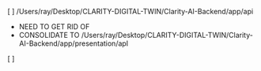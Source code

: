 [ ] /Users/ray/Desktop/CLARITY-DIGITAL-TWIN/Clarity-AI-Backend/app/api 
   - NEED TO GET RID OF
   - CONSOLIDATE TO /Users/ray/Desktop/CLARITY-DIGITAL-TWIN/Clarity-AI-Backend/app/presentation/apI

[ ] 


